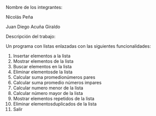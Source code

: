 ﻿Nombre de los integrantes:

Nicolás Peña

Juan Diego Acuña Giraldo

Descripción del trabajo:

Un programa con listas enlazadas con las siguientes funcionalidades:

1. Insertar elementos a la lista
1. Mostrar elementos de la lista
1. Buscar elementos en la lista
1. Eliminar elementosde la lista
1. Calcular suma promedionúmeros pares
1. Calcular suma promedio números impares
1. Calcular numero menor de la lista
1. Calcular número mayor de la lista
1. Mostrar elementos repetidos de la lista
1. Eliminar elementosduplicados de la lista
1. Salir

